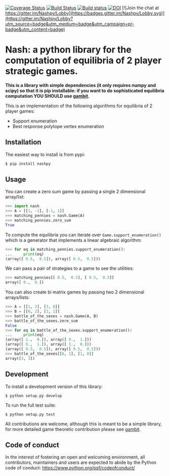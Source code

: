 [![Coverage
Status](https://coveralls.io/repos/github/drvinceknight/Nashpy/badge.svg?branch=master)](https://coveralls.io/github/drvinceknight/Nashpy?branch=master)
[![Build
Status](https://travis-ci.org/drvinceknight/Nashpy.svg?branch=master)](https://travis-ci.org/drvinceknight/Nashpy)
[![Build
status](https://ci.appveyor.com/api/projects/status/fj864wcbfpqfy6po?svg=true)](https://ci.appveyor.com/project/drvinceknight/nashpy)
[![DOI](https://zenodo.org/badge/DOI/10.5281/zenodo.164954.svg)](https://doi.org/10.5281/zenodo.164954)
[![Join the chat at
https://gitter.im/Nashpy/Lobby](https://badges.gitter.im/Nashpy/Lobby.svg)](https://gitter.im/Nashpy/Lobby?utm_source=badge&utm_medium=badge&utm_campaign=pr-badge&utm_content=badge)

# Nash: a python library for the computation of equilibria of 2 player strategic games.

**This is a library with simple dependencies (it only requires numpy and scipy)
so that it is pip installable: if you want to do sophisticated equilibria
computation YOU SHOULD use [gambit](https://github.com/gambitproject/gambit).**

This is an implementation of the following algorithms for equilibria of 2 player
games:

- Support enumeration
- Best response polytope vertex enumeration

## Installation

The easiest way to install is from pypi:

```bash
$ pip install nashpy
```

## Usage

You can create a zero sum game by passing a single 2 dimensional array/list:

```python
>>> import nash
>>> A = [[1, -1], [-1, 1]]
>>> matching_pennies = nash.Game(A)
>>> matching_pennies.zero_sum
True

```

To compute the equilibria you can iterate over `Game.support_enumeration()`
which is a generator that implements a linear algebraic algorithm:

```python
>>> for eq in matching_pennies.support_enumeration():
...     print(eq)
(array([ 0.5,  0.5]), array([ 0.5,  0.5]))

```

We can pass a pair of strategies to a game to see the utilities:

```python
>>> matching_pennies[[ 0.5,  0.5], [ 0.5,  0.5]]
array([ 0.,  0.])

```

You can also create bi matrix games by passing two 2 dimensional arrays/lists:

```python
>>> A = [[1, 2], [3, 0]]
>>> B = [[0, 2], [3, 1]]
>>> battle_of_the_sexes = nash.Game(A, B)
>>> battle_of_the_sexes.zero_sum
False
>>> for eq in battle_of_the_sexes.support_enumeration():
...     print(eq)
(array([ 1.,  0.]), array([ 0.,  1.]))
(array([ 0.,  1.]), array([ 1.,  0.]))
(array([ 0.5,  0.5]), array([ 0.5,  0.5]))
>>> battle_of_the_sexes[[0, 1], [1, 0]]
array([3, 3])

```


## Development

To install a development version of this library:

```
$ python setup.py develop
```

To run the full test suite:

```
$ python setup.py test
```

All contributions are welcome, although this is meant to be a simple library,
for more detailed game theoretic contribution please see
[gambit](https://github.com/gambitproject/gambit).

## Code of conduct

In the interest of fostering an open and welcoming environment, all
contributors, maintainers and users are expected to abide by the Python code of
conduct: https://www.python.org/psf/codeofconduct/
